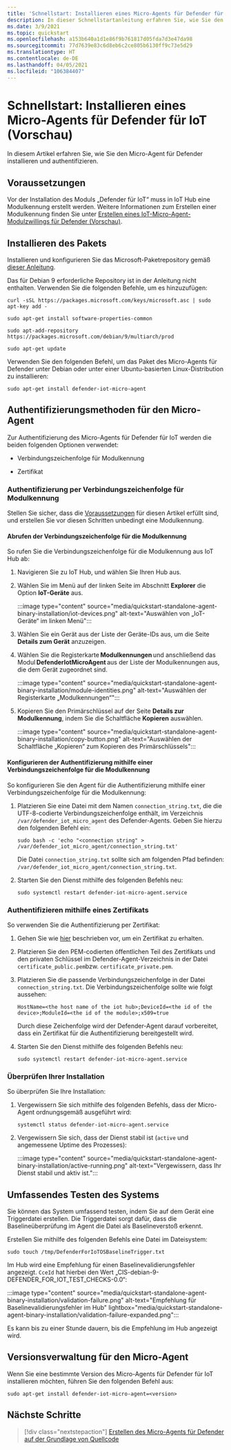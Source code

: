 ```yaml
---
title: 'Schnellstart: Installieren eines Micro-Agents für Defender für IoT (Vorschau)'
description: In dieser Schnellstartanleitung erfahren Sie, wie Sie den Defender Micro Agent installieren und authentifizieren.
ms.date: 3/9/2021
ms.topic: quickstart
ms.openlocfilehash: a153b640a1d1e86f9b761817d05fda7d3e47da98
ms.sourcegitcommit: 77d7639e83c6d8eb6c2ce805b6130ff9c73e5d29
ms.translationtype: HT
ms.contentlocale: de-DE
ms.lasthandoff: 04/05/2021
ms.locfileid: "106384407"
---
```

# <a name="quickstart-install-defender-for-iot-micro-agent-preview"></a>Schnellstart: Installieren eines Micro-Agents für Defender für IoT (Vorschau)

In diesem Artikel erfahren Sie, wie Sie den Micro-Agent für Defender installieren und authentifizieren.

## <a name="prerequisites"></a>Voraussetzungen

Vor der Installation des Moduls „Defender für IoT“ muss in IoT Hub eine Modulkennung erstellt werden. Weitere Informationen zum Erstellen einer Modulkennung finden Sie unter [Erstellen eines IoT-Micro-Agent-Modulzwillings für Defender (Vorschau)](quickstart-create-micro-agent-module-twin.md).

## <a name="install-the-package"></a>Installieren des Pakets

Installieren und konfigurieren Sie das Microsoft-Paketrepository gemäß [dieser Anleitung](/windows-server/administration/linux-package-repository-for-microsoft-software). 

Das für Debian 9 erforderliche Repository ist in der Anleitung nicht enthalten. Verwenden Sie die folgenden Befehle, um es hinzuzufügen: 

```azurecli
curl -sSL https://packages.microsoft.com/keys/microsoft.asc | sudo apt-key add - 

sudo apt-get install software-properties-common

sudo apt-add-repository https://packages.microsoft.com/debian/9/multiarch/prod

sudo apt-get update
```

Verwenden Sie den folgenden Befehl, um das Paket des Micro-Agents für Defender unter Debian oder unter einer Ubuntu-basierten Linux-Distribution zu installieren:

```azurecli
sudo apt-get install defender-iot-micro-agent 
```

## <a name="micro-agent-authentication-methods"></a>Authentifizierungsmethoden für den Micro-Agent 

Zur Authentifizierung des Micro-Agents für Defender für IoT werden die beiden folgenden Optionen verwendet: 

- Verbindungszeichenfolge für Modulkennung 

- Zertifikat

### <a name="authenticate-using-a-module-identity-connection-string"></a>Authentifizierung per Verbindungszeichenfolge für Modulkennung

Stellen Sie sicher, dass die [Voraussetzungen](#prerequisites) für diesen Artikel erfüllt sind, und erstellen Sie vor diesen Schritten unbedingt eine Modulkennung. 

#### <a name="get-the-module-identity-connection-string"></a>Abrufen der Verbindungszeichenfolge für die Modulkennung

So rufen Sie die Verbindungszeichenfolge für die Modulkennung aus IoT Hub ab: 

1. Navigieren Sie zu IoT Hub, und wählen Sie Ihren Hub aus.

1. Wählen Sie im Menü auf der linken Seite im Abschnitt **Explorer** die Option **IoT-Geräte** aus.

   :::image type="content" source="media/quickstart-standalone-agent-binary-installation/iot-devices.png" alt-text="Auswählen von „IoT-Geräte“ im linken Menü":::

1. Wählen Sie ein Gerät aus der Liste der Geräte-IDs aus, um die Seite **Details zum Gerät** anzuzeigen.

1. Wählen Sie die Registerkarte **Modulkennungen** und anschließend das Modul **DefenderIotMicroAgent** aus der Liste der Modulkennungen aus, die dem Gerät zugeordnet sind.

   :::image type="content" source="media/quickstart-standalone-agent-binary-installation/module-identities.png" alt-text="Auswählen der Registerkarte „Modulkennungen“":::

1. Kopieren Sie den Primärschlüssel auf der Seite **Details zur Modulkennung**, indem Sie die Schaltfläche **Kopieren** auswählen.

   :::image type="content" source="media/quickstart-standalone-agent-binary-installation/copy-button.png" alt-text="Auswählen der Schaltfläche „Kopieren“ zum Kopieren des Primärschlüssels":::

#### <a name="configure-authentication-using-a-module-identity-connection-string"></a>Konfigurieren der Authentifizierung mithilfe einer Verbindungszeichenfolge für die Modulkennung

So konfigurieren Sie den Agent für die Authentifizierung mithilfe einer Verbindungszeichenfolge für die Modulkennung:

1. Platzieren Sie eine Datei mit dem Namen `connection_string.txt`, die die UTF-8-codierte Verbindungszeichenfolge enthält, im Verzeichnis `/var/defender_iot_micro_agent` des Defender-Agents. Geben Sie hierzu den folgenden Befehl ein:

    ```azurecli
    sudo bash -c 'echo "<connection string" > /var/defender_iot_micro_agent/connection_string.txt' 
    ```

    Die Datei `connection_string.txt` sollte sich am folgenden Pfad befinden: `/var/defender_iot_micro_agent/connection_string.txt`.

1. Starten Sie den Dienst mithilfe des folgenden Befehls neu:  

    ```azurecli
    sudo systemctl restart defender-iot-micro-agent.service 
    ```

### <a name="authenticate-using-a-certificate"></a>Authentifizieren mithilfe eines Zertifikats

So verwenden Sie die Authentifizierung per Zertifikat:

1. Gehen Sie wie [hier](../iot-hub/iot-hub-security-x509-get-started.md) beschrieben vor, um ein Zertifikat zu erhalten.

1. Platzieren Sie den PEM-codierten öffentlichen Teil des Zertifikats und den privaten Schlüssel im Defender-Agent-Verzeichnis in der Datei `certificate_public.pem`bzw. `certificate_private.pem`. 

1. Platzieren Sie die passende Verbindungszeichenfolge in der Datei `connection_string.txt`. Die Verbindungszeichenfolge sollte wie folgt aussehen: 

    `HostName=<the host name of the iot hub>;DeviceId=<the id of the device>;ModuleId=<the id of the module>;x509=true` 

    Durch diese Zeichenfolge wird der Defender-Agent darauf vorbereitet, dass ein Zertifikat für die Authentifizierung bereitgestellt wird. 

1. Starten Sie den Dienst mithilfe des folgenden Befehls neu:  

    ```azurecli
    sudo systemctl restart defender-iot-micro-agent.service
    ```

### <a name="validate-your-installation"></a>Überprüfen Ihrer Installation

So überprüfen Sie Ihre Installation:

1. Vergewissern Sie sich mithilfe des folgenden Befehls, dass der Micro-Agent ordnungsgemäß ausgeführt wird:  

    ```azurecli
    systemctl status defender-iot-micro-agent.service
    ```
1. Vergewissern Sie sich, dass der Dienst stabil ist (`active` und angemessene Uptime des Prozesses):

    :::image type="content" source="media/quickstart-standalone-agent-binary-installation/active-running.png" alt-text="Vergewissern, dass Ihr Dienst stabil und aktiv ist.":::
 
## <a name="testing-the-system-end-to-end"></a>Umfassendes Testen des Systems 

Sie können das System umfassend testen, indem Sie auf dem Gerät eine Triggerdatei erstellen. Die Triggerdatei sorgt dafür, dass die Baselineüberprüfung im Agent die Datei als Baselineverstoß erkennt. 

Erstellen Sie mithilfe des folgenden Befehls eine Datei im Dateisystem:

```azurecli
sudo touch /tmp/DefenderForIoTOSBaselineTrigger.txt 
```
Im Hub wird eine Empfehlung für einen Baselinevalidierungsfehler angezeigt. `CceId` hat hierbei den Wert „CIS-debian-9-DEFENDER_FOR_IOT_TEST_CHECKS-0.0“: 

:::image type="content" source="media/quickstart-standalone-agent-binary-installation/validation-failure.png" alt-text="Empfehlung für Baselinevalidierungsfehler im Hub" lightbox="media/quickstart-standalone-agent-binary-installation/validation-failure-expanded.png":::

Es kann bis zu einer Stunde dauern, bis die Empfehlung im Hub angezeigt wird. 

## <a name="micro-agent-versioning"></a>Versionsverwaltung für den Micro-Agent 

Wenn Sie eine bestimmte Version des Micro-Agents für Defender für IoT installieren möchten, führen Sie den folgenden Befehl aus: 

```azurecli
sudo apt-get install defender-iot-micro-agent=<version>
```

## <a name="next-steps"></a>Nächste Schritte

> [!div class="nextstepaction"]
> [Erstellen des Micro-Agents für Defender auf der Grundlage von Quellcode](quickstart-building-the-defender-micro-agent-from-source.md)
